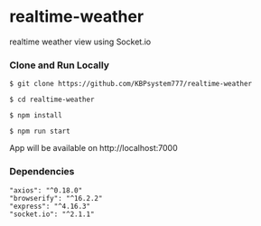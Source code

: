 # realtime-weather
realtime weather view using Socket.io



### Clone and Run Locally
```
$ git clone https://github.com/KBPsystem777/realtime-weather

$ cd realtime-weather

$ npm install

$ npm run start
```
App will be available on http://localhost:7000

### Dependencies
```
"axios": "^0.18.0"
"browserify": "^16.2.2"
"express": "^4.16.3"
"socket.io": "^2.1.1"
```
